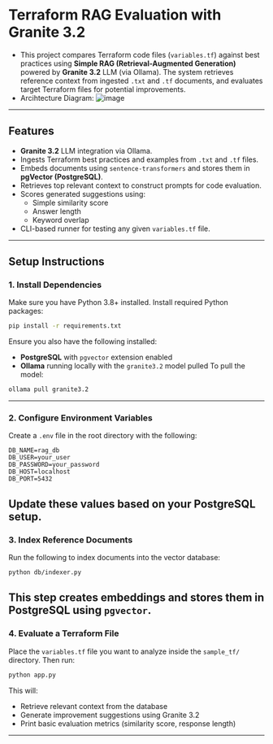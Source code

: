 # Terraform RAG Evaluation with Granite 3.2
- This project compares Terraform code files (`variables.tf`) against best practices using **Simple RAG (Retrieval-Augmented Generation)** powered by **Granite 3.2** LLM (via Ollama). The system retrieves reference context from ingested `.txt` and `.tf` documents, and evaluates target Terraform files for potential improvements.
- Arcihtecture Diagram:
![image](https://github.com/user-attachments/assets/29803658-8b0f-4a66-8354-561b4e6b0eff)

---
## Features
- **Granite 3.2** LLM integration via Ollama.
- Ingests Terraform best practices and examples from `.txt` and `.tf` files.
- Embeds documents using `sentence-transformers` and stores them in **pgVector (PostgreSQL)**.
- Retrieves top relevant context to construct prompts for code evaluation.
- Scores generated suggestions using:
  - Simple similarity score
  - Answer length
  - Keyword overlap
- CLI-based runner for testing any given `variables.tf` file.
---
## Setup Instructions
### 1. Install Dependencies
Make sure you have Python 3.8+ installed.
Install required Python packages:
```bash
pip install -r requirements.txt
```
Ensure you also have the following installed:
- **PostgreSQL** with `pgvector` extension enabled
- **Ollama** running locally with the `granite3.2` model pulled
To pull the model:
```bash
ollama pull granite3.2
```
---
### 2. Configure Environment Variables
Create a `.env` file in the root directory with the following:
```env
DB_NAME=rag_db
DB_USER=your_user
DB_PASSWORD=your_password
DB_HOST=localhost
DB_PORT=5432
```
Update these values based on your PostgreSQL setup.
---
### 3. Index Reference Documents
Run the following to index documents into the vector database:
```bash
python db/indexer.py
```
This step creates embeddings and stores them in PostgreSQL using `pgvector`.
---
### 4. Evaluate a Terraform File
Place the `variables.tf` file you want to analyze inside the `sample_tf/` directory.
Then run:
```bash
python app.py
```
This will:
- Retrieve relevant context from the database
- Generate improvement suggestions using Granite 3.2
- Print basic evaluation metrics (similarity score, response length)
---
